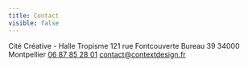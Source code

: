 ```yaml
---
title: Contact
visible: false
---
```


Cité Créative - Halle Tropisme 
121 rue Fontcouverte
Bureau 39
34000 Montpellier 
[06 87 85 28 01](tel:+33687852801)
[contact@contextdesign.fr](mailto:contact@contextdesign.fr)